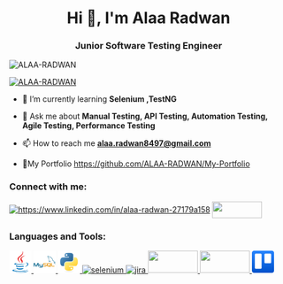 <h1 align="center">Hi 👋, I'm Alaa Radwan</h1>
<h3 align="center"> Junior Software Testing Engineer </h3>

<p align="left"> <img src="https://komarev.com/ghpvc/?username=shamsali15&label=Profile%20views&color=0e75b6&style=flat" alt="ALAA-RADWAN" /> </p>

<p align="left"> <a href="https://github.com/ryo-ma/github-profile-trophy"><img src="https://github-profile-trophy.vercel.app/?username=ALAA-RADWAN" alt="ALAA-RADWAN" /></a> </p>

- 🌱 I’m currently learning **Selenium ,TestNG**

- 💬 Ask me about **Manual Testing, API Testing, Automation Testing, Agile Testing, Performance Testing**

- 📫 How to reach me **alaa.radwan8497@gmail.com**
- 🌱My Portfolio https://github.com/ALAA-RADWAN/My-Portfolio  


<h3 align="left">Connect with me:</h3>
<p align="left">
<a href="https://www.linkedin.com/in/alaa-radwan-27179a158/" target="blank"><img align="center" src="https://raw.githubusercontent.com/rahuldkjain/github-profile-readme-generator/master/src/images/icons/Social/linked-in-alt.svg" alt="https://www.linkedin.com/in/alaa-radwan-27179a158" height="30" width="40" /></a>
<a href="alaa.radwan8497@gmail.com" target="blank"><img align="center" src="https://img.shields.io/badge/gmail-EA4335?style=for-the-badge&logo=gmail&link=http://right&logoColor=ffffff" height="30" width="90" /></a>
<h3 align="left">Languages and Tools:</h3>
<p align="left"> 
<a href="https://www.java.com" target="_blank" rel="noreferrer"> <img src="https://raw.githubusercontent.com/devicons/devicon/master/icons/java/java-original.svg" alt="java" width="40" height="40"/> </a> 
<a href="https://www.mysql.com/" target="_blank" rel="noreferrer"> <img src="https://raw.githubusercontent.com/devicons/devicon/master/icons/mysql/mysql-original-wordmark.svg" alt="mysql" width="40" height="40"/> </a> 
<a href="https://www.python.org" target="_blank" rel="noreferrer"> <img src="https://raw.githubusercontent.com/devicons/devicon/master/icons/python/python-original.svg" alt="python" width="40" height="40"/> </a> 
<a href="https://www.selenium.dev/documentation/webdriver/" target="_blank" rel="noreferrer"> <img src="https://img.shields.io/badge/Selenium-00AA01?style=for-the-badge&logo=selenium&link=http://right&logoColor=ffffff" alt="selenium" width="90" height="40"/> </a> 
<a href="https://jira.atlassian.com/" target="_blank" rel="noreferrer"> <img src="https://img.shields.io/badge/jira-0052CC?style=for-the-badge&logo=jira&link=http://right&logoColor=ffffff" alt="jira" width="90" height="40"/> </a> 
<a href="https://github.com/" target="_blank" rel="noreferrer"> <img src="https://img.shields.io/badge/github-181717?style=for-the-badge&logo=github&link=http://right&logoColor=ffffff" width="90" height="40"/> </a>
  <a href="https://www.postman.com/" target="_blank" rel="noreferrer"> <img src="https://img.shields.io/badge/postman-FF6C37?style=for-the-badge&logo=postman&link=http://right&logoColor=ffffff" width="90" height="40"/> </a>
  <a href="https://trello.com/" target="_blank" rel="noreferrer"> <img src="https://raw.githubusercontent.com/devicons/devicon/master/icons/trello/trello-original.svg" alt="trello" width="40" height="40"/> </a>
</p>


